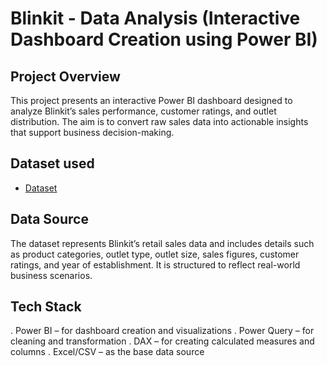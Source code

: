 # Blinkit - Data Analysis (Interactive Dashboard Creation using Power BI)
## Project Overview
This project presents an interactive Power BI dashboard designed to analyze Blinkit’s sales performance, customer ratings, and outlet distribution. The aim is to convert raw sales data into actionable insights that support business decision-making.

## Dataset used
- [Dataset](https://github.com/Ravinderkaur9914/Blinkit-dashboard)

## Data Source
The dataset represents Blinkit’s retail sales data and includes details such as product categories, outlet type, outlet size, sales figures, customer ratings, and year of establishment. It is structured to reflect real-world business scenarios.
## Tech Stack
. Power BI – for dashboard creation and visualizations
. Power Query – for cleaning and transformation
. DAX – for creating calculated measures and columns
. Excel/CSV – as the base data source



